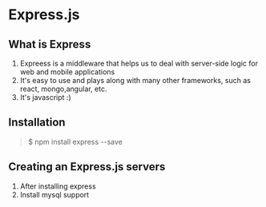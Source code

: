 
# Express.js
## What is Express
1. Expreess is a middleware that helps us to deal with server-side logic for web and mobile applications
2. It's easy to use and plays along with many other frameworks, such as react, mongo,angular, etc.
3. It's javascript :)

## Installation 
> $ npm install express --save

## Creating an Express.js servers
1. After installing express 
2. Install mysql support 



